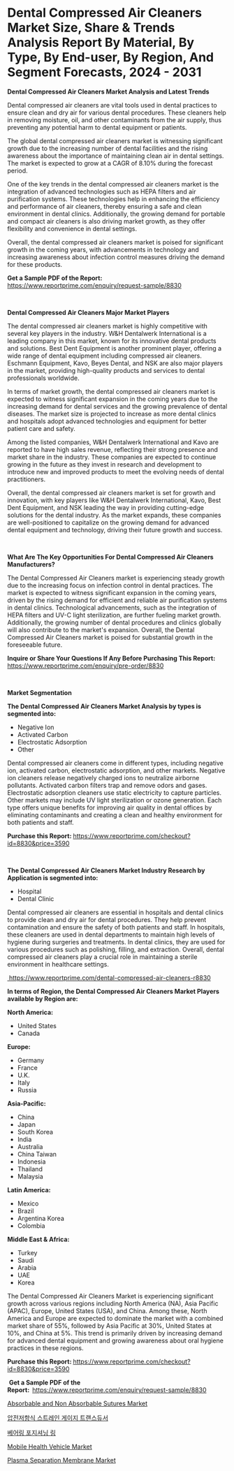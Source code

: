 <p><h1>Dental Compressed Air Cleaners Market Size, Share & Trends Analysis Report By Material, By Type, By End-user, By Region, And Segment Forecasts, 2024 - 2031</h1></p><p><strong>Dental Compressed Air Cleaners Market Analysis and Latest Trends</strong></p>
<p><p>Dental compressed air cleaners are vital tools used in dental practices to ensure clean and dry air for various dental procedures. These cleaners help in removing moisture, oil, and other contaminants from the air supply, thus preventing any potential harm to dental equipment or patients.</p><p>The global dental compressed air cleaners market is witnessing significant growth due to the increasing number of dental facilities and the rising awareness about the importance of maintaining clean air in dental settings. The market is expected to grow at a CAGR of 8.10% during the forecast period.</p><p>One of the key trends in the dental compressed air cleaners market is the integration of advanced technologies such as HEPA filters and air purification systems. These technologies help in enhancing the efficiency and performance of air cleaners, thereby ensuring a safe and clean environment in dental clinics. Additionally, the growing demand for portable and compact air cleaners is also driving market growth, as they offer flexibility and convenience in dental settings.</p><p>Overall, the dental compressed air cleaners market is poised for significant growth in the coming years, with advancements in technology and increasing awareness about infection control measures driving the demand for these products.</p></p>
<p><strong>Get a Sample PDF of the Report:&nbsp;</strong> <a href="https://www.reportprime.com/enquiry/request-sample/8830">https://www.reportprime.com/enquiry/request-sample/8830</a></p>
<p>&nbsp;</p>
<p><strong>Dental Compressed Air Cleaners Major Market Players</strong></p>
<p><p>The dental compressed air cleaners market is highly competitive with several key players in the industry. W&H Dentalwerk International is a leading company in this market, known for its innovative dental products and solutions. Best Dent Equipment is another prominent player, offering a wide range of dental equipment including compressed air cleaners. Eschmann Equipment, Kavo, Beyes Dental, and NSK are also major players in the market, providing high-quality products and services to dental professionals worldwide.</p><p>In terms of market growth, the dental compressed air cleaners market is expected to witness significant expansion in the coming years due to the increasing demand for dental services and the growing prevalence of dental diseases. The market size is projected to increase as more dental clinics and hospitals adopt advanced technologies and equipment for better patient care and safety.</p><p>Among the listed companies, W&H Dentalwerk International and Kavo are reported to have high sales revenue, reflecting their strong presence and market share in the industry. These companies are expected to continue growing in the future as they invest in research and development to introduce new and improved products to meet the evolving needs of dental practitioners.</p><p>Overall, the dental compressed air cleaners market is set for growth and innovation, with key players like W&H Dentalwerk International, Kavo, Best Dent Equipment, and NSK leading the way in providing cutting-edge solutions for the dental industry. As the market expands, these companies are well-positioned to capitalize on the growing demand for advanced dental equipment and technology, driving their future growth and success.</p></p>
<p>&nbsp;</p>
<p><strong>What Are The Key Opportunities For Dental Compressed Air Cleaners Manufacturers?</strong></p>
<p><p>The Dental Compressed Air Cleaners market is experiencing steady growth due to the increasing focus on infection control in dental practices. The market is expected to witness significant expansion in the coming years, driven by the rising demand for efficient and reliable air purification systems in dental clinics. Technological advancements, such as the integration of HEPA filters and UV-C light sterilization, are further fueling market growth. Additionally, the growing number of dental procedures and clinics globally will also contribute to the market's expansion. Overall, the Dental Compressed Air Cleaners market is poised for substantial growth in the foreseeable future.</p></p>
<p><strong>Inquire or Share Your Questions If Any Before Purchasing This Report:</strong> <a href="https://www.reportprime.com/enquiry/pre-order/8830">https://www.reportprime.com/enquiry/pre-order/8830</a></p>
<p>&nbsp;</p>
<p><strong>Market Segmentation</strong></p>
<p><strong>The Dental Compressed Air Cleaners Market Analysis by types is segmented into:</strong></p>
<p><ul><li>Negative Ion</li><li>Activated Carbon</li><li>Electrostatic Adsorption</li><li>Other</li></ul></p>
<p><p>Dental compressed air cleaners come in different types, including negative ion, activated carbon, electrostatic adsorption, and other markets. Negative ion cleaners release negatively charged ions to neutralize airborne pollutants. Activated carbon filters trap and remove odors and gases. Electrostatic adsorption cleaners use static electricity to capture particles. Other markets may include UV light sterilization or ozone generation. Each type offers unique benefits for improving air quality in dental offices by eliminating contaminants and creating a clean and healthy environment for both patients and staff.</p></p>
<p><strong>Purchase this Report:&nbsp;</strong><a href="https://www.reportprime.com/checkout?id=8830&price=3590">https://www.reportprime.com/checkout?id=8830&price=3590</a></p>
<p>&nbsp;</p>
<p><strong>The Dental Compressed Air Cleaners Market Industry Research by Application is segmented into:</strong></p>
<p><ul><li>Hospital</li><li>Dental Clinic</li></ul></p>
<p><p>Dental compressed air cleaners are essential in hospitals and dental clinics to provide clean and dry air for dental procedures. They help prevent contamination and ensure the safety of both patients and staff. In hospitals, these cleaners are used in dental departments to maintain high levels of hygiene during surgeries and treatments. In dental clinics, they are used for various procedures such as polishing, filling, and extraction. Overall, dental compressed air cleaners play a crucial role in maintaining a sterile environment in healthcare settings.</p></p>
<p><a href="https://www.reportprime.com/dental-compressed-air-cleaners-r8830">&nbsp;https://www.reportprime.com/dental-compressed-air-cleaners-r8830</a></p>
<p><strong>In terms of Region, the Dental Compressed Air Cleaners Market Players available by Region are:</strong></p>
<p>
    <p> <strong> North America: </strong>
        <ul>
            <li>United States</li>
            <li>Canada</li>
        </ul>
        </p> 
    <p> <strong> Europe: </strong>
        <ul>
            <li>Germany</li>
            <li>France</li>
            <li>U.K.</li>
            <li>Italy</li>
            <li>Russia</li>
        </ul>
        </p> 
    <p> <strong> Asia-Pacific: </strong>
        <ul>
            <li>China</li>
            <li>Japan</li>
            <li>South Korea</li>
            <li>India</li>
            <li>Australia</li>
            <li>China Taiwan</li>
            <li>Indonesia</li>
            <li>Thailand</li>
            <li>Malaysia</li>
        </ul>
        </p> 
    <p> <strong> Latin America: </strong>
        <ul>
            <li>Mexico</li>
            <li>Brazil</li>
            <li>Argentina Korea</li>
            <li>Colombia</li>
        </ul>
        </p> 
    <p> <strong> Middle East & Africa: </strong>
        <ul>
            <li>Turkey</li>
            <li>Saudi</li>
            <li>Arabia</li>
            <li>UAE</li>
            <li>Korea</li>
        </ul>
    </p>
    </p>
<p><p>The Dental Compressed Air Cleaners Market is experiencing significant growth across various regions including North America (NA), Asia Pacific (APAC), Europe, United States (USA), and China. Among these, North America and Europe are expected to dominate the market with a combined market share of 55%, followed by Asia Pacific at 30%, United States at 10%, and China at 5%. This trend is primarily driven by increasing demand for advanced dental equipment and growing awareness about oral hygiene practices in these regions.</p></p>
<p><strong>Purchase this Report: </strong><a href="https://www.reportprime.com/checkout?id=8830&price=3590">https://www.reportprime.com/checkout?id=8830&price=3590</a></p>
<p>&nbsp;<strong>Get a Sample PDF of the Report:&nbsp;&nbsp;</strong><a href="https://www.reportprime.com/enquiry/request-sample/8830">https://www.reportprime.com/enquiry/request-sample/8830</a></p>
<p><strong></strong></p>
<p><p><a href="https://github.com/rakibtthstu9900/Market-Research-Report-List-2/blob/main/absorbable-and-non-absorbable-sutures-market.md">Absorbable and Non Absorbable Sutures Market</a></p><p><a href="https://github.com/bvubpqd5241630/Market-Research-Report-List-4/blob/main/6899079105754.md">압전저항식 스트레인 게이지 트랜스듀서</a></p><p><a href="https://github.com/khytkeqagplkzqvh/Market-Research-Report-List-4/blob/main/1591312105755.md">베어링 포지셔닝 링</a></p><p><a href="https://github.com/BobbyMartinebXfnV/Market-Research-Report-List-1/blob/main/mobile-health-vehicle-market.md">Mobile Health Vehicle Market</a></p><p><a href="https://github.com/joanneharris67856/Market-Research-Report-List-1/blob/main/plasma-separation-membrane-market.md">Plasma Separation Membrane Market</a></p></p>